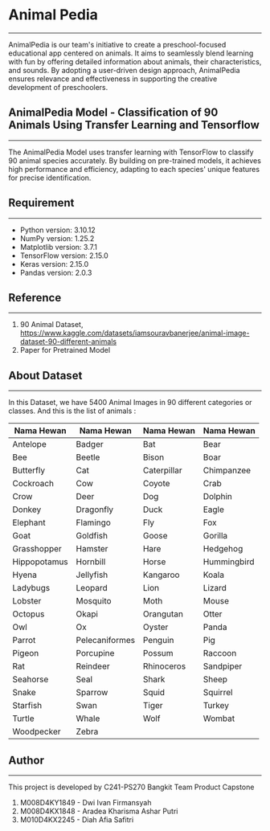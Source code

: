 # Animal Pedia
---
AnimalPedia is our team's initiative to create a preschool-focused educational app centered on animals. It aims to seamlessly blend learning with fun by offering detailed information about animals, their characteristics, and sounds. By adopting a user-driven design approach, AnimalPedia ensures relevance and effectiveness in supporting the creative development of preschoolers.

## AnimalPedia Model - Classification of 90 Animals Using Transfer Learning and Tensorflow
---
The AnimalPedia Model uses transfer learning with TensorFlow to classify 90 animal species accurately. By building on pre-trained models, it achieves high performance and efficiency, adapting to each species' unique features for precise identification. 

## Requirement 
---
- Python  version: 3.10.12
- NumPy version: 1.25.2
- Matplotlib version: 3.7.1
- TensorFlow version: 2.15.0
- Keras version: 2.15.0
- Pandas version: 2.0.3

## Reference
---
1. 90 Animal Dataset, https://www.kaggle.com/datasets/iamsouravbanerjee/animal-image-dataset-90-different-animals
2. Paper for Pretrained Model

## About Dataset
---
In this Dataset, we have 5400 Animal Images in 90 different categories or classes. And this is the list of animals :

| Nama Hewan     | Nama Hewan     | Nama Hewan     | Nama Hewan     |
| -------------- | -------------- | -------------- | -------------- |
| Antelope       | Badger         | Bat            | Bear           |
| Bee            | Beetle         | Bison          | Boar           |
| Butterfly      | Cat            | Caterpillar    | Chimpanzee     |
| Cockroach      | Cow            | Coyote         | Crab           |
| Crow           | Deer           | Dog            | Dolphin        |
| Donkey         | Dragonfly      | Duck           | Eagle          |
| Elephant       | Flamingo       | Fly            | Fox            |
| Goat           | Goldfish       | Goose          | Gorilla        |
| Grasshopper    | Hamster        | Hare           | Hedgehog       |
| Hippopotamus   | Hornbill       | Horse          | Hummingbird    |
| Hyena          | Jellyfish      | Kangaroo       | Koala          |
| Ladybugs       | Leopard        | Lion           | Lizard         |
| Lobster        | Mosquito       | Moth           | Mouse          |
| Octopus        | Okapi          | Orangutan      | Otter          |
| Owl            | Ox             | Oyster         | Panda          |
| Parrot         | Pelecaniformes | Penguin        | Pig            |
| Pigeon         | Porcupine      | Possum         | Raccoon        |
| Rat            | Reindeer       | Rhinoceros     | Sandpiper      |
| Seahorse       | Seal           | Shark          | Sheep          |
| Snake          | Sparrow        | Squid          | Squirrel       |
| Starfish       | Swan           | Tiger          | Turkey         |
| Turtle         | Whale          | Wolf           | Wombat         |
| Woodpecker     | Zebra          |                |   

## Author
---
This project is developed by C241-PS270 Bangkit Team Product Capstone
1.  M008D4KY1849 - Dwi Ivan Firmansyah
2.  M008D4KX1848 - Aradea Kharisma Ashar Putri 
3.  M010D4KX2245 - Diah Afia Safitri